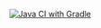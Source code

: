 [![Java CI with Gradle](https://github.com/KirillZakharoV24/Dz5.2Patterns/actions/workflows/main.yml/badge.svg)](https://github.com/KirillZakharoV24/Dz5.2Patterns/actions/workflows/main.yml)

